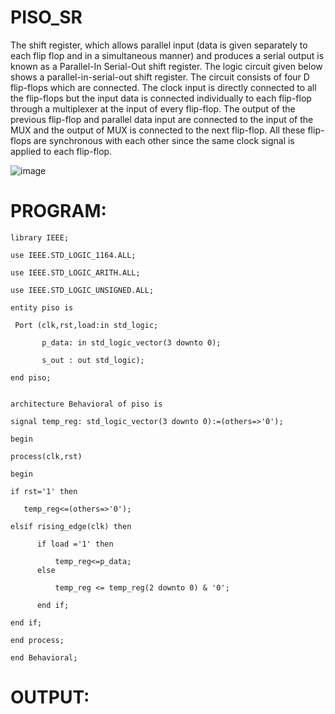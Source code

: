 # PISO_SR
The shift register, which allows parallel input (data is given separately to each flip flop and in a simultaneous manner) and produces a serial output is known as a Parallel-In Serial-Out shift register. The logic circuit given below shows a parallel-in-serial-out shift register. The circuit consists of four D flip-flops which are connected. The clock input is directly connected to all the flip-flops but the input data is connected individually to each flip-flop through a multiplexer at the input of every flip-flop. The output of the previous flip-flop and parallel data input are connected to the input of the MUX and the output of MUX is connected to the next flip-flop. All these flip-flops are synchronous with each other since the same clock signal is applied to each flip-flop. 

![image](https://github.com/RESMIRNAIR/PISO_SR/assets/154305926/f0f2d979-b298-4693-b5c8-8eea850936d4)

# PROGRAM:
~~~
library IEEE;

use IEEE.STD_LOGIC_1164.ALL;

use IEEE.STD_LOGIC_ARITH.ALL;

use IEEE.STD_LOGIC_UNSIGNED.ALL;

entity piso is

 Port (clk,rst,load:in std_logic; 
 
       p_data: in std_logic_vector(3 downto 0);
       
       s_out : out std_logic);

end piso;


architecture Behavioral of piso is

signal temp_reg: std_logic_vector(3 downto 0):=(others=>'0');

begin

process(clk,rst)

begin

if rst='1' then 

   temp_reg<=(others=>'0');

elsif rising_edge(clk) then 

      if load ='1' then 
      
          temp_reg<=p_data;
      else
          
          temp_reg <= temp_reg(2 downto 0) & '0';

      end if;

end if;

end process;

end Behavioral;
~~~

# OUTPUT:
